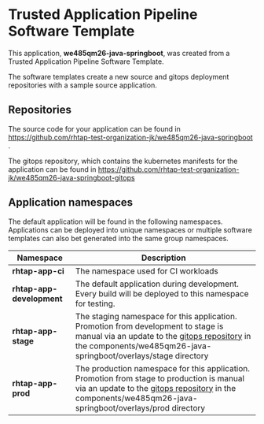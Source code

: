 # Trusted Application Pipeline Software Template

This application, **we485qm26-java-springboot**, was created from a Trusted Application Pipeline Software Template.

The software templates create a new source and gitops deployment repositories with a sample source application. 

## Repositories

The source code for your application can be found in [https://github.com/rhtap-test-organization-jk/we485qm26-java-springboot ](https://github.com/rhtap-test-organization-jk/we485qm26-java-springboot ).
 
The gitops repository, which contains the kubernetes manifests for the application can be found in 
[https://github.com/rhtap-test-organization-jk/we485qm26-java-springboot-gitops ](https://github.com/rhtap-test-organization-jk/we485qm26-java-springboot-gitops ) 

## Application namespaces 

The default application will be found in the following namespaces. Applications can be deployed into unique namespaces or multiple software templates can also bet generated into the same group namespaces.  

|  Namespace   |  Description   |  
| -------- | -------- |
| **rhtap-app-ci** | The namespace used for CI workloads |
| **rhtap-app-development** | The default application during development. Every build will be deployed to this namespace for testing. |
| **rhtap-app-stage** | The staging namespace for this application. Promotion from development to stage is manual via an update to the [gitops repository](https://github.com/rhtap-test-organization-jk/we485qm26-java-springboot-gitops ) in the components/we485qm26-java-springboot/overlays/stage directory |
| **rhtap-app-prod** | The production namespace for this application. Promotion from stage to production is manual via an update to the [gitops repository](https://github.com/rhtap-test-organization-jk/we485qm26-java-springboot-gitops ) in the components/we485qm26-java-springboot/overlays/prod directory |